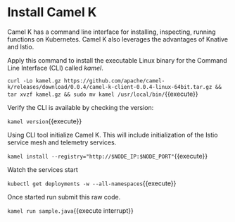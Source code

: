 # Install Camel K #

Camel K has a command line interface for installing, inspecting, running functions on Kubernetes. Camel K also leverages the advantages of Knative and Istio.

Apply this command to install the executable Linux binary for the Command Line Interface (CLI) called _kamel_.

`curl -Lo kamel.gz https://github.com/apache/camel-k/releases/download/0.0.4/camel-k-client-0.0.4-linux-64bit.tar.gz && tar xvzf kamel.gz && sudo mv kamel /usr/local/bin/`{{execute}}

Verify the CLI is available by checking the version:

`kamel version`{{execute}}

Using CLI tool initialize Camel K. This will include initialization of the Istio service mesh and telemetry services.

`kamel install --registry="http://$NODE_IP:$NODE_PORT"`{{execute}}

Watch the services start

`kubectl get deployments -w --all-namespaces`{{execute}}

Once started run submit this raw code.

`kamel run sample.java`{{execute interrupt}}
